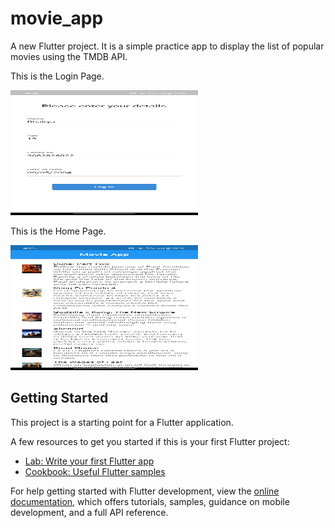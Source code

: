 # movie_app

A new Flutter project. It is a simple practice app to display the list of popular movies using the TMDB API.

This is the Login Page.

<img src="App Images/LoginPage.jpeg" alt="login page" width="300" height="200">

This is the Home Page.

<img src="App Images/HomePage.jpeg" alt="home page" width="300" height="200">

## Getting Started

This project is a starting point for a Flutter application.

A few resources to get you started if this is your first Flutter project:

- [Lab: Write your first Flutter app](https://docs.flutter.dev/get-started/codelab)
- [Cookbook: Useful Flutter samples](https://docs.flutter.dev/cookbook)

For help getting started with Flutter development, view the
[online documentation](https://docs.flutter.dev/), which offers tutorials,
samples, guidance on mobile development, and a full API reference.
